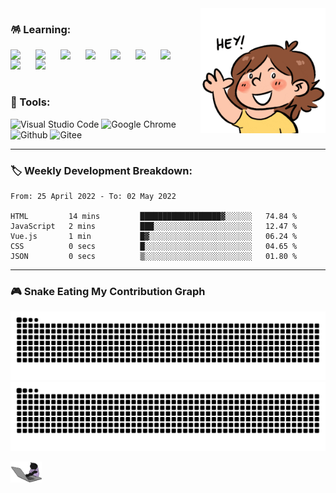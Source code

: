 <img align="right" src="./assets/img/hey.gif" width="200" />

### 🪅 Learning:

<img align="left" src="https://cdn.jsdelivr.net/gh/devicons/devicon/icons/html5/html5-original.svg" width="40" />
<img align="left" src="https://cdn.jsdelivr.net/gh/devicons/devicon/icons/css3/css3-original.svg" width="40" />
<img align="left" src="https://cdn.jsdelivr.net/gh/devicons/devicon/icons/javascript/javascript-original.svg" width="40" />
<img align="left" src="https://cdn.jsdelivr.net/gh/devicons/devicon/icons/jquery/jquery-original.svg" width="40" />
<img align="left" src="https://cdn.jsdelivr.net/gh/devicons/devicon/icons/git/git-original.svg" width="40" />
<img align="left" src="https://cdn.jsdelivr.net/gh/devicons/devicon/icons/nodejs/nodejs-original.svg" width="40" />
<img align="left" src="https://cdn.jsdelivr.net/gh/devicons/devicon/icons/vuejs/vuejs-original.svg" width="40" />
<img align="left" src="https://cdn.jsdelivr.net/gh/devicons/devicon/icons/react/react-original.svg" width="40" />
<img align="left" src="https://cdn.jsdelivr.net/gh/devicons/devicon/icons/typescript/typescript-original.svg" width="40" />

<br>
<br>
<br>

### 🔮 Tools:
<p>
<img alt="Visual Studio Code" src="https://img.shields.io/badge/Visual Studio Code-007ACC?&style=flat&logo=Visual Studio Code&logoColor=white" height="25"/>
<img alt="Google Chrome" src="https://img.shields.io/badge/Google Chrome-4285F4?&style=flat&logo=Google Chrome&logoColor=white" height="25"/>
<img alt="Github" src="https://img.shields.io/badge/GitHub-181717?&style=flat&logo=Github&logoColor=white" height="25"/>
<img alt="Gitee" src="https://img.shields.io/badge/Gitee-C71D23?&style=flat&logo=Gitee&logoColor=white" height="25"/>
</p>

---

### 🏷️ Weekly Development Breakdown:

<!--START_SECTION:waka-->

```text
From: 25 April 2022 - To: 02 May 2022

HTML         14 mins         ██████████████████▓░░░░░░   74.84 %
JavaScript   2 mins          ███░░░░░░░░░░░░░░░░░░░░░░   12.47 %
Vue.js       1 min           █▓░░░░░░░░░░░░░░░░░░░░░░░   06.24 %
CSS          0 secs          █░░░░░░░░░░░░░░░░░░░░░░░░   04.65 %
JSON         0 secs          ▒░░░░░░░░░░░░░░░░░░░░░░░░   01.80 %
```

<!--END_SECTION:waka-->

---

### 🎮 Snake Eating My Contribution Graph

![github contribution grid snake animation](https://raw.githubusercontent.com/Turing-bot/Turing-bot/output/github-contribution-grid-snake-dark.svg#gh-dark-mode-only)![github contribution grid snake animation](https://raw.githubusercontent.com/Turing-bot/Turing-bot/output/github-contribution-grid-snake.svg#gh-light-mode-only)

<img align="left" src="./assets/img/coding.gif" width="50" />
